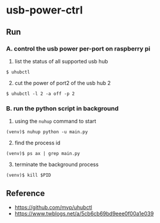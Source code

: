 # usb-power-ctrl

## Run

### A. control the usb power per-port on raspberry pi

1. list the status of all supported usb hub

```shell
$ uhubctl
```

2. cut the power of port2 of the usb hub 2

```shell
$ uhubctl -l 2 -a off -p 2
```

### B. run the python script in background

1. using the `nuhup` command to start

```shell
(venv)$ nuhup python -u main.py
```

2. find the process id

```shell
(venv)$ ps ax | grep main.py
```

3. terminate the background process

```shell
(venv)$ kill $PID
```

## Reference

- https://github.com/mvp/uhubctl
- https://www.twblogs.net/a/5cb6cb69bd9eee0f00a1e039

